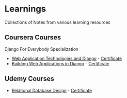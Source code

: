 # Learnings
Collections of Notes from various learning resources

## Coursera Courses

Django For Everybody Specialization
  * [Web Application Technologies and Django](https://github.com/VikasViki/Learnings/blob/main/Coursera/Web%20Application%20Technologies%20and%20Django.md) - [Certificate](https://drive.google.com/file/d/1Exobwm2c5L7b4mhrB4KpCZhmhySrcDp4/view?usp=sharing)
  * [Building Web Applications in Django](https://github.com/VikasViki/Learnings/blob/main/Coursera/Building%20Web%20Applications%20in%20Django.md) - [Certificate](https://drive.google.com/file/d/1JXCYU1O86Qi5-o1MjpKylD9Dr3rDZysv/view)

## Udemy Courses
  - [Relational Database Design](https://github.com/VikasViki/Learnings/blob/main/Udemy/Relational%20Database%20Design.md) - [Certificate](https://drive.google.com/file/d/1sIFWZaxuwXDtQE59uHOxCyfM62tSngUG/view)
